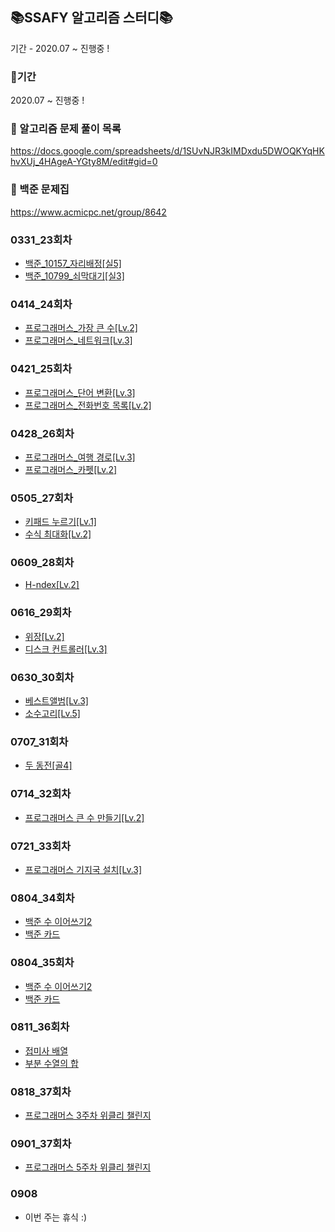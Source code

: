 ## 📚SSAFY 알고리즘 스터디📚

기간 - 2020.07 ~ 진행중 ! 

### 📒기간
2020.07 ~ 진행중 ! 

### 📗 알고리즘 문제 풀이 목록
https://docs.google.com/spreadsheets/d/1SUvNJR3kIMDxdu5DWOQKYqHKhvXUj_4HAgeA-YGty8M/edit#gid=0

### 📘 백준 문제집
https://www.acmicpc.net/group/8642


### 0331_23회차
- [백준_10157_자리배정[실5]](https://www.acmicpc.net/problem/10157)
- [백준_10799_쇠막대기[실3]](https://www.acmicpc.net/problem/10799)

### 0414_24회차
- [프로그래머스_가장 큰 수[Lv.2]](https://programmers.co.kr/learn/courses/30/lessons/42746)
- [프로그래머스_네트워크[Lv.3]](https://programmers.co.kr/learn/courses/30/lessons/43162)

### 0421_25회차
- [프로그래머스_단어 변환[Lv.3]](https://programmers.co.kr/learn/courses/30/lessons/43163)
- [프로그래머스_전화번호 목록[Lv.2]](https://programmers.co.kr/learn/courses/30/lessons/42577)

### 0428_26회차
- [프로그래머스_여행 경로[Lv.3]](https://programmers.co.kr/learn/courses/30/lessons/43164)
- [프로그래머스_카펫[Lv.2]](https://programmers.co.kr/learn/courses/30/lessons/42842)

### 0505_27회차
- [키패드 누르기[Lv.1]](https://programmers.co.kr/learn/courses/30/lessons/67256)
- [수식 최대화[Lv.2]](https://programmers.co.kr/learn/courses/30/lessons/67257)

### 0609_28회차
- [H-ndex[Lv.2]](https://programmers.co.kr/learn/courses/30/lessons/42747)

### 0616_29회차
- [위장[Lv.2]](https://programmers.co.kr/learn/courses/30/lessons/42578)
- [디스크 컨트롤러[Lv.3]](https://programmers.co.kr/learn/courses/30/lessons/42627)

### 0630_30회차
- [베스트앨범[Lv.3]](https://programmers.co.kr/learn/courses/30/lessons/42579)
- [소수고리[Lv.5]](https://level.goorm.io/exam/43234/%EC%86%8C%EC%88%98-%EA%B3%A0%EB%A6%AC/quiz/1)

### 0707_31회차
- [두 동전[골4]](https://www.acmicpc.net/problem/16197)

### 0714_32회차
- [프로그래머스 큰 수 만들기[Lv.2]](https://programmers.co.kr/learn/courses/30/lessons/42883)

### 0721_33회차
- [프로그래머스 기지국 설치[Lv.3]](https://programmers.co.kr/learn/courses/30/lessons/12979)

### 0804_34회차 
- [백준 수 이어쓰기2](https://www.acmicpc.net/problem/1790)
- [백준 카드](https://www.acmicpc.net/problem/11652)

### 0804_35회차 
- [백준 수 이어쓰기2](https://www.acmicpc.net/problem/1790)
- [백준 카드](https://www.acmicpc.net/problem/11652)

### 0811_36회차 
- [접미사 배열](https://www.acmicpc.net/problem/11656)
- [부분 수열의 합](https://www.acmicpc.net/problem/14225)

### 0818_37회차 
- [프로그래머스 3주차 위클리 챌린지](https://programmers.co.kr/learn/courses/30/lessons/84021)

### 0901_37회차 
- [프로그래머스 5주차 위클리 챌린지](https://programmers.co.kr/learn/courses/30/lessons/84512)

### 0908
- 이번 주는 휴식 :)
